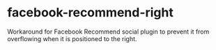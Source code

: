 # facebook-recommend-right
Workaround for Facebook Recommend social plugin to prevent it from overflowing when it is positioned to the right.
